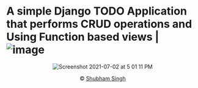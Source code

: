 # A simple Django TODO Application that performs CRUD operations and Using Function based views | ![image](https://user-images.githubusercontent.com/56777309/124279364-0a8b1900-db65-11eb-8965-704dcd5e7580.png)

<div align="center">  
  
 ![Screenshot 2021-07-02 at 5 01 11 PM](https://user-images.githubusercontent.com/56777309/124279133-bf710600-db64-11eb-9311-48a641632189.png)
  
  <p> 
    &#169 <a href="https://imshubh.com">Shubham Singh</a> 
    </P>
  </div>
